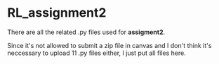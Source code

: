 # RL_assignment2

There are all the related .py files used for **assigment2**.

Since it's not allowed to submit a zip file in canvas and I don't think it's neccessary to upload 11 .py files either, I just put all files here.
